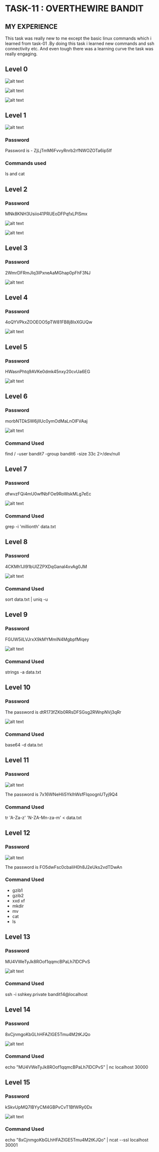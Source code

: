 # TASK-11 : OVERTHEWIRE BANDIT

## MY EXPERIENCE

This task was really new to me except the basic linux commands which i learned from task-01 .By doing this task i learned new commands and ssh connectivity etc.
And even tough there was a learning curve the task was really engaging.
## Level 0

![alt text](images/image.png)

![alt text](images/image-1.png)

![alt text](images/image-2.png)

## Level 1

![alt text](images/image-3.png)

### Password

Password is - ZjLjTmM6FvvyRnrb2rfNWOZOTa6ip5If

### Commands used

ls and cat

## Level 2

### Password

MNk8KNH3Usiio41PRUEoDFPqfxLPlSmx

![alt text](images/image-5.png)

![alt text](images/image-6.png)

## Level 3

### Password

2WmrDFRmJIq3IPxneAaMGhap0pFhF3NJ

![alt text](images/image-7.png)

## Level 4

### Password

4oQYVPkxZOOEOO5pTW81FB8j8lxXGUQw

![alt text](images/image-8.png)

## Level 5

### Password

HWasnPhtq9AVKe0dmk45nxy20cvUa6EG

![alt text](images/image-9.png)

## Level 6

### Password

morbNTDkSW6jIlUc0ymOdMaLnOlFVAaj

![alt text](images/image-10.png)

### Command Used

find / -user bandit7 -group bandit6 -size 33c 2>/dev/null

## Level 7

### Password

dfwvzFQi4mU0wfNbFOe9RoWskMLg7eEc

![alt text](images/image-11.png)

### Command Used

grep -i 'millionth' data.txt

## Level 8

### Password

4CKMh1JI91bUIZZPXDqGanal4xvAg0JM

![alt text](images/image-12.png)

### Command Used

sort data.txt | uniq -u

## Level 9

### Password

FGUW5ilLVJrxX9kMYMmlN4MgbpfMiqey

![alt text](images/image-13.png)

### Command Used

strings -a data.txt

## Level 10

### Password

The password is dtR173fZKb0RRsDFSGsg2RWnpNVj3qRr

![alt text](images/image-14.png)

### Command Used

base64 -d data.txt

## Level 11

### Password

![alt text](images/image-15.png)

The password is 7x16WNeHIi5YkIhWsfFIqoognUTyj9Q4

### Command Used

tr 'A-Za-z' 'N-ZA-Mn-za-m' < data.txt

## Level 12

### Password

![alt text](images/image-16.png)

The password is FO5dwFsc0cbaIiH0h8J2eUks2vdTDwAn

### Command Used

* gzib1
* gzib2
* xxd xf
* mkdir
* mv
* cat
* ls

## Level 13

### Password

MU4VWeTyJk8ROof1qqmcBPaLh7lDCPvS

![alt text](images/image-17.png)

### Command Used

ssh -i sshkey.private bandit14\@localhost

## Level 14

### Password

8xCjnmgoKbGLhHFAZlGE5Tmu4M2tKJQo

![alt text](images/image-18.png)

### Command Used

echo "MU4VWeTyJk8ROof1qqmcBPaLh7lDCPvS" | nc localhost 30000

## Level 15

### Password

kSkvUpMQ7lBYyCM4GBPvCvT1BfWRy0Dx

![alt text](images/image-19.png)

### Command Used

echo "8xCjnmgoKbGLhHFAZlGE5Tmu4M2tKJQo" | ncat --ssl localhost 30001
